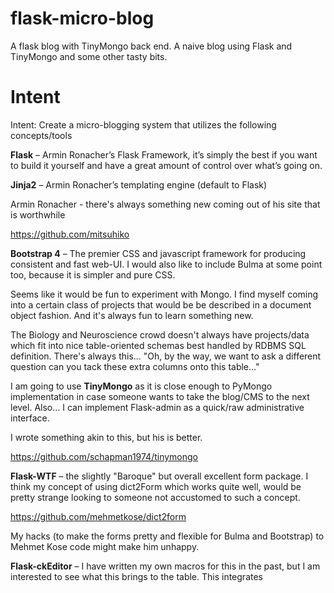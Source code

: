 # flask-micro-blog
A flask blog with TinyMongo back end.  A naive blog using Flask and TinyMongo and some other tasty bits.

# Intent

Intent: Create a micro-blogging system that utilizes the following concepts/tools

__Flask__ – Armin Ronacher’s Flask Framework, it’s simply the best if you want to build it yourself
and have a great amount of control over what’s going on.

__Jinja2__ – Armin Ronacher’s templating engine (default to Flask)

Armin Ronacher - there's always something new coming out of his site that is worthwhile

https://github.com/mitsuhiko

__Bootstrap 4__ – The premier CSS and javascript framework for producing consistent and fast web-UI. 
I would also like to include Bulma at some point too, because it is simpler and pure CSS.

Seems like it would be fun to experiment with Mongo.  I find myself coming into  a certain class of projects
that would be be described in a document object fashion.  And it's always fun to learn something new.

The Biology and Neuroscience crowd doesn't always have projects/data which fit into nice table-oriented schemas best handled
by RDBMS SQL definition.  There's always this... "Oh, by the way, we want to ask a different question can you tack these extra columns onto
this table..."

I am going to use __TinyMongo__ as it is close enough to PyMongo implementation in case someone wants to take
the blog/CMS to the next level.  Also… I can implement Flask-admin as a quick/raw administrative interface.

I wrote something akin to this, but his is better.

https://github.com/schapman1974/tinymongo

__Flask-WTF__ – the slightly "Baroque" but overall excellent form package.
I think my concept of using dict2Form which works quite well, would be pretty strange looking to someone not accustomed
to such a concept.

https://github.com/mehmetkose/dict2form

My hacks (to make the forms pretty and flexible for Bulma and Bootstrap) to Mehmet Kose code might make him unhappy.

__Flask-ckEditor__ – I have written my own macros for this in the past, but I am interested to see what this brings to the table.  This integrates 
